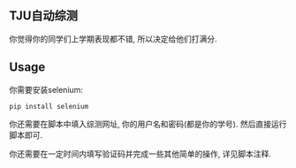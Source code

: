 ## TJU自动综测
你觉得你的同学们上学期表现都不错, 所以决定给他们打满分.

## Usage
你需要安装selenium:
```shell
pip install selenium
```

你还需要在脚本中填入综测网址, 你的用户名和密码(都是你的学号). 然后直接运行脚本即可.

你还需要在一定时间内填写验证码并完成一些其他简单的操作, 详见脚本注释.
